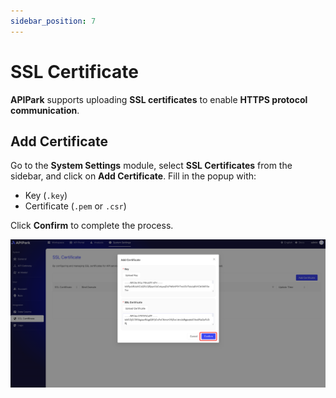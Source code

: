 ```yaml
---
sidebar_position: 7
---
```



# SSL Certificate

**APIPark** supports uploading **SSL certificates** to enable **HTTPS protocol communication**.

## Add Certificate

Go to the **System Settings** module, select **SSL Certificates** from the sidebar, and click on **Add Certificate**. Fill in the popup with:

- Key (`.key`)
- Certificate (`.pem` or `.csr`)

Click **Confirm** to complete the process.

![](images/2024-10-28/07431011d69e05a4a79a53e6518d4bbbbe1fe00180cc0ba7ff1dde43142006dc.png)  